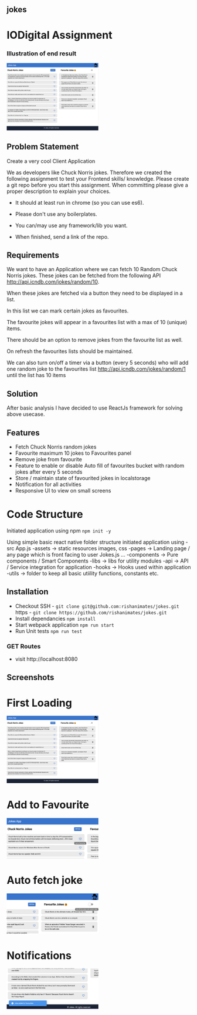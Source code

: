## jokes
# IODigital Assignment

### Illustration of end result
<img src="docs/screenshots/screenshot_1.png" alt='Illustration of the final output' width="250">

## Problem Statement 
Create a very cool Client Application  

We as developers like Chuck Norris jokes. Therefore we created the following assignment to test your Frontend skills/ knowledge. Please create a git repo before you start this assignment. When committing please give a proper description to explain your choices. 

- It should at least run in chrome (so you can use es6). 

- Please don't use any boilerplates. 

- You can/may use any framework/lib you want. 

- When finished, send a link of the repo.


## Requirements

We want to have an Application where we can fetch 10 Random Chuck Norris jokes. These jokes can be fetched from the following API http://api.icndb.com/jokes/random/10. 

When these jokes are fetched via a button they need to be displayed in a list. 

In this list we can mark certain jokes as favourites. 

The favourite jokes will appear in a favourites list with a max of 10 (unique) items. 

There should be an option to remove jokes from the favourite list as well. 

On refresh the favourites lists should be maintained.

We can also turn on/off a timer via a button (every 5 seconds) who will add one random joke to the favourites list http://api.icndb.com/jokes/random/1 until the list has 10 items

## Solution
After basic analysis I have decided to use ReactJs framework for solving above usecase. 

## Features
- Fetch Chuck Norris random jokes
- Favourite maximum 10 jokes to Favourites panel
- Remove joke from favourite
- Feature to enable or disable Auto fill of favourites bucket with random jokes after every 5 seconds
- Store / maintain state of favourited jokes in localstorage
- Notification for all activities
- Responsive UI to view on small screens

# Code Structure
Initiated application using npm
`npm init -y`

Using simple basic react native folder structure initiated application using 
-src
     App.js
    -assets             -> static resources images, css
    -pages              -> Landing page / any page which is front facing to user 
        Jokes.js
        ...
    -components         -> Pure components / Smart Components
    -libs               -> libs for utility modules
        -api            -> API / Service integration for application 
        -hooks          -> Hooks used within application 
        -utils          -> folder to keep all basic utiility functions, constants etc.

## Installation
- Checkout 
SSH - `git clone git@github.com:rishanimates/jokes.git`
https - `git clone https://github.com/rishanimates/jokes.git`
- Install dependancies 
`npm install`
- Start webpack application
`npm run start`
- Run Unit tests
`npm run test`

### GET Routes

- visit http://localhost:8080

## Screenshots
# First Loading
<img src="docs/screenshots/screenshot_1.png" alt='Final output' width="250">

# Add to Favourite
<img src="docs/screenshots/screenshot_2.png" alt='Add to Favourite' width="250">

# Auto fetch joke
<img src="docs/screenshots/screenshot_3.png" alt='Add to Favourite' width="250">

# Notifications 
<img src="docs/screenshots/screenshot_4.png" alt='Add to Favourite' width="250">